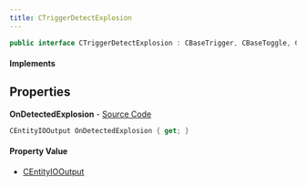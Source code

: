 ```yaml
---
title: CTriggerDetectExplosion
---
```


```csharp
public interface CTriggerDetectExplosion : CBaseTrigger, CBaseToggle, CBaseModelEntity, CBaseEntity, CEntityInstance, ISchemaClass<CEntityInstance>, ISchemaClass<CBaseEntity>, ISchemaClass<CBaseModelEntity>, ISchemaClass<CBaseToggle>, ISchemaClass<CBaseTrigger>, ISchemaClass<CTriggerDetectExplosion>, ISchemaField, ISchemaClass, INativeHandle
```

#### Implements

## Properties

**OnDetectedExplosion** - [Source Code](https://github.com/swiftly-solution/swiftlys2/blob/master/managed/src/SwiftlyS2.Generated/Schemas/Interfaces/CTriggerDetectExplosion.cs#L16)

```csharp
CEntityIOOutput OnDetectedExplosion { get; }
```

#### Property Value

- [CEntityIOOutput](/docs/api/shared/schemadefinitions/centityiooutput)

